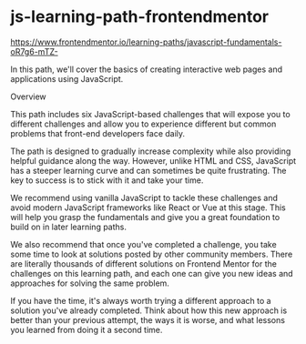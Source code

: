 # js-learning-path-frontendmentor

https://www.frontendmentor.io/learning-paths/javascript-fundamentals-oR7g6-mTZ-

In this path, we'll cover the basics of creating interactive web pages and applications using JavaScript.

Overview

This path includes six JavaScript-based challenges that will expose you to different challenges and allow you to experience different but common problems that front-end developers face daily.

The path is designed to gradually increase complexity while also providing helpful guidance along the way. However, unlike HTML and CSS, JavaScript has a steeper learning curve and can sometimes be quite frustrating. The key to success is to stick with it and take your time.

We recommend using vanilla JavaScript to tackle these challenges and avoid modern JavaScript frameworks like React or Vue at this stage. This will help you grasp the fundamentals and give you a great foundation to build on in later learning paths.

We also recommend that once you've completed a challenge, you take some time to look at solutions posted by other community members. There are literally thousands of different solutions on Frontend Mentor for the challenges on this learning path, and each one can give you new ideas and approaches for solving the same problem.

If you have the time, it's always worth trying a different approach to a solution you've already completed. Think about how this new approach is better than your previous attempt, the ways it is worse, and what lessons you learned from doing it a second time.
